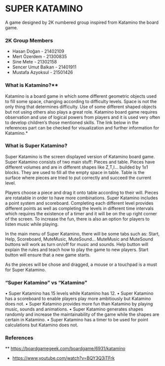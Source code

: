 # SUPER KATAMINO

A game designed by 2K numbered group inspired from Katamino the board game.

### 2K Group Members

* Hasan Doğan - 21402109
* Mert Özerdem - 21300835
* Sine Mete - 21302158
* Sencer Umut Balkan - 21401911
* Mustafa Azyoksul - 21501426

### What is Katamino?**

Katamino is a board game in which some different geometric objects used to fill some space, changing according to difficulty levels. Space is not the only thing that determines difficulty. Use of some different shaped objects but not using others also plays a great role.
Katamino board game requires observation and use of logical powers from players and it is used very often to develop children’s those mentioned skills.
The link below in the references part can be checked for visualization and further information for Katamino.*

### What is Super Katamino?

Super Katamino is the screen displayed version of Katamino board game. Super Katamino consists of two main stuff: Pieces and table. Pieces have different volumes and are in different shapes like Z,T,I... builded by 1x1 blocks. They are used to fill all the empty space in table. Table is the surface where pieces are tried to put correctly and succeed the current level.

Players choose a piece and drag it onto table according to their will. Pieces are rotatable in order to have more combinations. Super Katamino includes a point system and scoreboard. Completing each different level provides different points as well as completing the levels in different time intervals which requires the existence of a timer and it will be on the up right corner of the screen. To increase the fun, there is also an option for players to listen music while playing. 

In the main menu of Super Katamino, there will be some tabs such as: Start, Help, Scoreboard, MuteMusic, MuteSound… MuteMusic and MuteSound buttons will work as turn on/off for music and sounds. Help button will explain the rules and teach how to play the game to new players. Start button will ensure that a new game starts.

As the pieces will be chose and dragged, a mouse or a touchpad is a must for Super Katamino.

### “Super Katamino” vs “Katamino” 

•	Super Katamino has 15 levels while Katamino has 12.
•	Super Katamino has a scoreboard to enable players play more ambitiously but Katamino does not.
•	Super Katamino provides more fun than Katamino by playing music, sounds and animations.
•	Super Katamino generates shapes randomly and increase the maintainability of the game while the shapes are certain in Katamino.
•	Super Katamino has a timer to be used for point calculations but Katamino does not.

### References

**	https://boardgamegeek.com/boardgame/6931/katamino
* 	https://www.youtube.com/watch?v=BQY3Q3iTFrk
